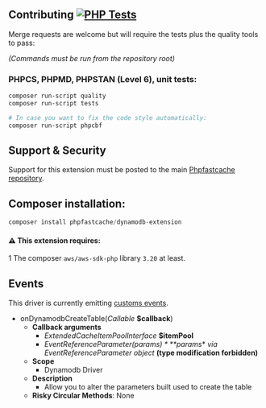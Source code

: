 ## Contributing [![PHP Tests](https://github.com/PHPSocialNetwork/dynamodb-extension/actions/workflows/php.yml/badge.svg)](https://github.com/PHPSocialNetwork/dynamodb-extension/actions/workflows/php.yml)
Merge requests are welcome but will require the tests plus the quality tools to pass:

_(Commands must be run from the repository root)_
### PHPCS, PHPMD, PHPSTAN (Level 6), unit tests:

```bash
composer run-script quality
composer run-script tests

# In case you want to fix the code style automatically: 
composer run-script phpcbf
```

## Support & Security

Support for this extension must be posted to the main [Phpfastcache repository](https://github.com/PHPSocialNetwork/phpfastcache/issues).

## Composer installation:

```php
composer install phpfastcache/dynamodb-extension
```

#### ⚠️ This extension requires:
1️ The composer `aws/aws-sdk-php` library `3.20` at least.

## Events
This driver is currently emitting [customs events](https://github.com/PHPSocialNetwork/phpfastcache/blob/master/docs/EVENTS.md).

- onDynamodbCreateTable(*Callable* **$callback**)
    - **Callback arguments**
        - *ExtendedCacheItemPoolInterface* **$itemPool**
        - *EventReferenceParameter($params)* **$params** _via EventReferenceParameter object_ **(type modification forbidden)**
    - **Scope**
        - Dynamodb Driver
    - **Description**
        - Allow you to alter the parameters built used to create the table
    - **Risky Circular Methods**: None

